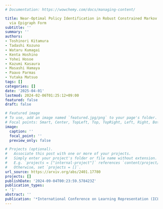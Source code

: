 ```yaml
---
# Documentation: https://wowchemy.com/docs/managing-content/

title: Near-Optimal Policy Identification in Robust Constrained Markov Decision Processes
  via Epigraph Form
subtitle: ''
summary: ''
authors:
- Toshinori Kitamura
- Tadashi Kozuno
- Wataru Kumagai
- Kenta Hoshino
- Yohei Hosoe
- Kazumi Kasaura
- Masashi Hamaya
- Paavo Parmas
- Yutaka Matsuo
tags: []
categories: []
date: '2025-04-01'
lastmod: 2024-02-06T01:25:12+09:00
featured: false
draft: false

# Featured image
# To use, add an image named `featured.jpg/png` to your page's folder.
# Focal points: Smart, Center, TopLeft, Top, TopRight, Left, Right, BottomLeft, Bottom, BottomRight.
image:
  caption: ''
  focal_point: ''
  preview_only: false

# Projects (optional).
#   Associate this post with one or more of your projects.
#   Simply enter your project's folder or file name without extension.
#   E.g. `projects = ["internal-project"]` references `content/project/deep-learning/index.md`.
#   Otherwise, set `projects = []`.
url_source: https://arxiv.org/abs/2401.17780
projects: []
publishDate: '2024-09-04T00:23:59.578423Z'
publication_types:
- '1'
abstract: ''
publication: '*International Conference on Learning Representation (ICLR)*'
---
```

